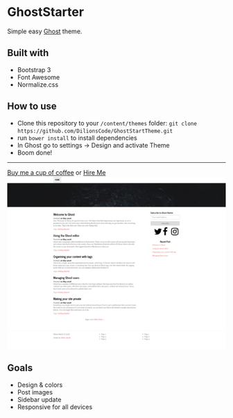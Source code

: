 # GhostStarter
Simple easy <a href="https://ghost.org">Ghost</a> theme.
## Built with
- Bootstrap 3
- Font Awesome
- Normalize.css

## How to use
- Clone this repository to your `/content/themes` folder: `git clone https://github.com/DilionsCode/GhostStartTheme.git`
- run `bower install` to install dependencies
- In Ghost go to settings -> Design and activate Theme
- Boom done!
<hr />
<a href="https://www.buymeacoffee.com/wBqmQ1egH">Buy me a cup of coffee</a> or <a href="https://dilionsmith.me">Hire Me</a>
<br />
<img src="https://github.com/DilionsCode/GhostStartTheme/raw/master/demo.png" />


## Goals
- Design & colors
- Post images
- Sidebar update
- Responsive for all devices

